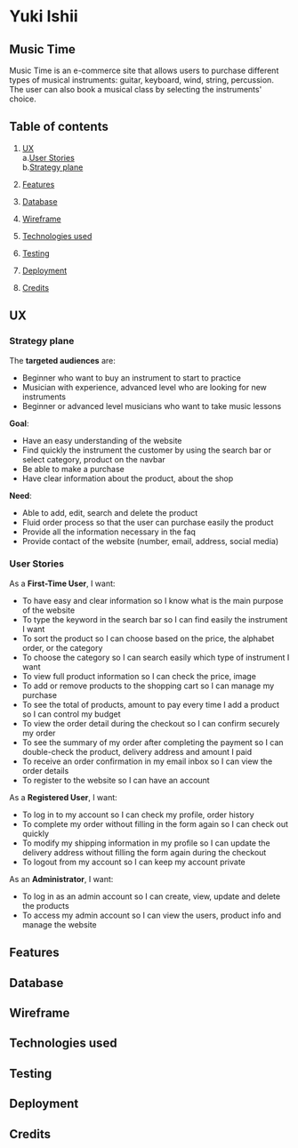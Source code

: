 # Yuki Ishii

## Music Time

Music Time is an e-commerce site that allows users to purchase different types of musical instruments: guitar, keyboard, wind, string, percussion. 
The user can also book a musical class by selecting the instruments' choice.

## Table of contents
1. [UX](#ux)   
a.[User Stories](#user-stories)  
b.[Strategy plane](#strategy-plane)   

2. [Features](#features)  

3. [Database](#database)  

4. [Wireframe](#wireframe)  

5. [Technologies used](#technologies-used)  

6. [Testing](#testing)

7. [Deployment](#deployment)

8. [Credits](#credits)

## UX <a name="ux"></a>

### Strategy plane <a name="strategy-plane"></a>

The **targeted audiences** are: 
* Beginner who want to buy an instrument to start to practice
* Musician with experience, advanced level who are looking for new instruments
* Beginner or advanced level musicians who want to take music lessons

**Goal**:
* Have an easy understanding of the website
* Find quickly the instrument the customer by using the search bar or select category, product on the navbar
* Be able to make a purchase
* Have clear information about the product, about the shop

**Need**:
* Able to add, edit, search and delete the product
* Fluid order process so that the user can purchase easily the product
* Provide all the information necessary in the faq
* Provide contact of the website (number, email, address, social media)

### User Stories <a name="user-stories"></a>

As a **First-Time User**, I want:
* To have easy and clear information so I know what is the main purpose of the website
* To type the keyword in the search bar so I can find easily the instrument I want
* To sort the product so I can choose based on the price, the alphabet order, or the category
* To choose the category so I can search easily which type of instrument I want
* To view full product information so I can check the price, image
* To add or remove products to the shopping cart so I can manage my purchase
* To see the total of products, amount to pay every time I add a product so I can control my budget
* To view the order detail during the checkout so I can confirm securely my order
* To see the summary of my order after completing the payment so I can double-check the product, delivery address and amount I paid
* To receive an order confirmation in my email inbox so I can view the order details
* To register to the website so I can have an account

As a **Registered User**, I want:
* To log in to my account so I can check my profile, order history
* To complete my order without filling in the form again so I can check out quickly
* To modify my shipping information in my profile so I can update the delivery address without filling the form again during the checkout
* To logout from my account so I can keep my account private

As an **Administrator**, I want:
* To log in as an admin account so I can create, view, update and delete the products
* To access my admin account so I can view the users, product info and manage the website

## Features <a name="features"></a>

## Database <a name="database"></a>

## Wireframe <a name="wireframe"></a>

## Technologies used <a name="technologies-used"></a>

## Testing <a name="testing"></a>

## Deployment <a name="deployment"></a>

## Credits <a name="credits"></a>